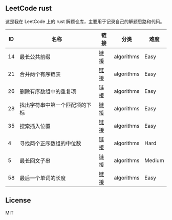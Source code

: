 

## LeetCode rust

这是我在 LeetCode 上的 rust 解题仓库，主要用于记录自己的解题思路和代码。

| ID | 名称 | 链接 | 分类 | 难度 |
|----|------|------|------|------|
| 14 | 最长公共前缀 | [链接](https://leetcode.cn/problems/longest-common-prefix/description/) | algorithms | Easy |
| 21 | 合并两个有序链表 | [链接](https://leetcode.cn/problems/merge-two-sorted-lists/description/) | algorithms | Easy |
| 26 | 删除有序数组中的重复项 | [链接](https://leetcode.cn/problems/remove-duplicates-from-sorted-array/description/) | algorithms | Easy |
| 28 | 找出字符串中第一个匹配项的下标 | [链接](https://leetcode.cn/problems/find-the-index-of-the-first-occurrence-in-a-string/description/) | algorithms | Easy |
| 35 | 搜索插入位置 | [链接](https://leetcode.cn/problems/search-insert-position/description/) | algorithms | Easy |
| 4 | 寻找两个正序数组的中位数 | [链接](https://leetcode.cn/problems/median-of-two-sorted-arrays/description/) | algorithms | Hard |
| 5 | 最长回文子串 | [链接](https://leetcode.cn/problems/longest-palindromic-substring/description/) | algorithms | Medium |
| 58 | 最后一个单词的长度 | [链接](https://leetcode.cn/problems/length-of-last-word/description/) | algorithms | Easy |


## License

MIT

